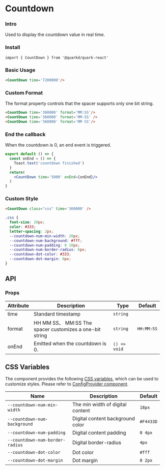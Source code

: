 # Countdown

### Intro

Used to display the countdown value in real time.

### Install

```tsx
import { CountDown } from '@quarkd/quark-react'
```

### Basic Usage

```html
<CountDown time='7200000'/>
```

### Custom Format
The format property controls that the spacer supports only one bit string.

```html
<CountDown time='360000' format='MM:SS'/>
<CountDown time='360000' format='MM-SS' />
<CountDown time='360000' format='MM SS'/>
```

### End the callback
When the countdown is 0, an end event is triggered.

```jsx
export default () => {
  const onEnd = () => {
    Toast.text('countdown finished')
  }
  return(
    <CountDown time='5000' onEnd={onEnd}/>
  )
}
```
### Custom Style

```html
<CountDown class="css" time='360000' />
```
```css
.css {
  font-size: 20px;
  color: #333;
  letter-spacing: 2px;
  --countdown-num-min-width: 20px;
  --countdown-num-background: #fff;
  --countdown-num-padding: 0 10px;
  --countdown-num-border-radius: 6px;
  --countdown-dot-color: #333;
  --countdown-dot-margin: 6px;
}
```
## API

### Props

| Attribute    | Description                      | Type   | Default          |
|--------------|----------------------------------|--------|------------------|
| time         | Standard timestamp               | `string` |
| format       | HH MM SS、 MM:SS The spacer customizes a one-bit string  | `string` | `HH:MM:SS` |
| onEnd        | Emitted when the countdown is 0. | `() => void` |

## CSS Variables

The component provides the following [CSS variables](https://developer.mozilla.org/zh-CN/docs/Web/CSS/Using_CSS_custom_properties), which can be used to customize styles. Please refer to [ConfigProvider component](#/zh-CN/guide/theme).

| Name                            | Description       | Default   |
| ------------------------------- | ----------------- | --------- |
| `--countdown-num-min-width`     | The min width of digital content  | `18px`    |
| `--countdown-num-background`    | Digital content background color  | `#F4433D` |
| `--countdown-num-padding`       | Digital content padding   | `0 4px`   |
| `--countdown-num-border-radius` | Digital border-radius     | `4px`     |
| `--countdown-dot-color`         | Dot color         | `#fff`    |
| `--countdown-dot-margin`        | Dot margin        | `0 2px`   |
